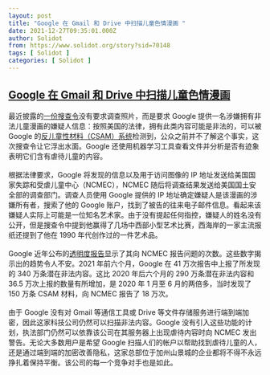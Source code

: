 ```yaml
---
layout: post
title: "Google 在 Gmail 和 Drive 中扫描儿童色情漫画 "
date: 2021-12-27T09:35:01.000Z
author: Solidot
from: https://www.solidot.org/story?sid=70148
tags: [ Solidot ]
categories: [ Solidot ]
---
```

<!--1640597701000-->
[Google 在 Gmail 和 Drive 中扫描儿童色情漫画](https://www.solidot.org/story?sid=70148)
------

<div>
最近披露的<a href="https://www.forbes.com/sites/thomasbrewster/2021/12/20/google-scans-gmail-and-drive-for-cartoons-of-child-sexual-abuse/" target="_blank">一份搜查令</a>没有要求调查照片，而是要求 Google 提供一名涉嫌拥有非法儿童漫画的嫌疑人信息：按照美国的法律，拥有此类内容可能是非法的，可以被 Google 的<a href="https://blog.google/technology/safety-security/our-efforts-fight-child-sexual-abuse-online/" target="_blank">反儿童性材料（CSAM）系统</a>检测到，公众之前并不了解这个事实，这次搜查令让它浮出水面。Google 还使用机器学习工具查看文件并分析是否有迹象表明它们含有虐待儿童的内容。<br><br>根据法律要求，Google 将发现的信息以及用于访问图像的 IP 地址发送给美国国家失踪和受虐儿童中心（NCMEC），NCMEC 随后将调查结果发送给美国国土安全部的调查部门。调查人员使用 Google 提供的 IP 地址确定嫌疑人是该漫画的涉嫌所有者，搜索了他的 Google 账户，找到了被告的往来电子邮件信息。看起来该嫌疑人实际上可能是一位知名艺术家。由于没有提起任何指控，嫌疑人的姓名没有公开，但是搜查令中提到他赢得了几场中西部小型艺术比赛，西海岸的一家主流报纸还提到了他在 1990 年代创作过的一件艺术品。<br><br>Google 近年公布的<a href="https://transparencyreport.google.com/child-sexual-abuse-material/reporting?lu=total_cybertipline_reports&amp;total_cybertipline_reports=period:2020H1&amp;total_content_reported=period:2020H1">透明度报告</a>显示了其向 NCMEC 报告问题的次数。这些数字揭示出的趋势令人不安。2021 年前六个月，Google 在 41 万次报告中上报了所发现的 340 万条潜在非法内容。这比 2020 年后六个月的 290 万条潜在非法内容和 36.5 万次上报的数量有所增加，是 2020 年 1 月至 6 月的两倍多，当时发现了 150 万条 CSAM 材料，向 NCMEC 报告了 18 万次。<br><br>由于 Google 没有对 Gmail 等通信工具或 Drive 等文件存储服务进行端到端加密，因此这家科技公司仍然可以扫描非法内容。Google 没有引入这些功能的计划，执法部门仍然可以依靠该公司在其服务器上出现虐待内容时向 NCMEC 发出警告。无论大多数用户是希望 Google 扫描人们的帐户以帮助找到虐待儿童的人，还是通过端到端的加密改善隐私，这家总部位于加州山景城的企业都将不得不永远挣扎着保持平衡。该公司的每一个竞争对手也是如此。
</div>

